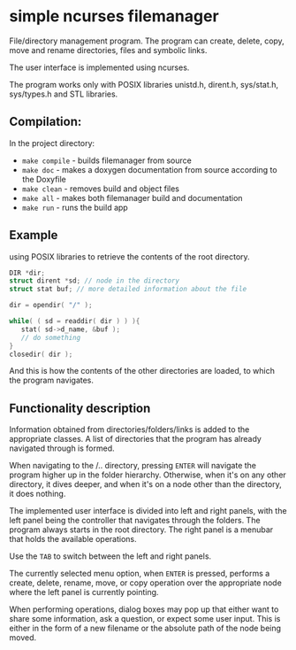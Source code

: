 # simple ncurses filemanager

File/directory management program.
The program can create, delete, copy, move and rename directories, files and symbolic links.

The user interface is implemented using ncurses.

The program works only with POSIX libraries unistd.h, dirent.h, sys/stat.h, sys/types.h and STL libraries.

## Compilation:

In the project directory:

- `make compile` - builds filemanager from source
- `make doc` - makes a doxygen documentation from source according to the Doxyfile
- `make clean` - removes build and object files
- `make all` - makes both filemanager build and documentation
- `make run` - runs the build app

## Example

using POSIX libraries to retrieve the contents of the root directory.

```cpp
DIR *dir;
struct dirent *sd; // node in the directory
struct stat buf; // more detailed information about the file

dir = opendir( "/" ); 

while( ( sd = readdir( dir ) ) ){
   stat( sd->d_name, &buf );
   // do something
}
closedir( dir );
```

And this is how the contents of the other directories are loaded, to which the program navigates.

## Functionality description

Information obtained from directories/folders/links is added to the appropriate classes. A list of directories that the program has already navigated through is formed.

When navigating to the /.. directory, pressing `ENTER` will navigate the program higher up in the folder hierarchy. Otherwise, when it's on any other directory, it dives deeper, and when it's on a node other than the directory, it does nothing. 

The implemented user interface is divided into left and right panels, with the left panel being the controller that navigates through the folders. The program always starts in the root directory.
The right panel is a menubar that holds the available operations.

Use the `TAB` to switch between the left and right panels.

The currently selected menu option, when `ENTER` is pressed, performs a create, delete, rename, move, or copy operation over the appropriate node where the left panel is currently pointing.

When performing operations, dialog boxes may pop up that either want to share some information, ask a question, or expect some user input. This is either in the form of a new filename or the absolute path of the node being moved.
